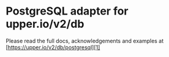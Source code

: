 # PostgreSQL adapter for upper.io/v2/db

Please read the full docs, acknowledgements and examples at
[https://upper.io/v2/db/postgresql][1]

[1]: https://upper.io/v2/db/postgresql
